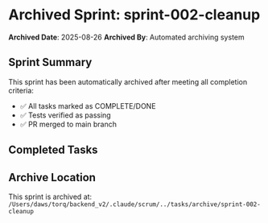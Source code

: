 # Archived Sprint: sprint-002-cleanup

**Archived Date**: 2025-08-26
**Archived By**: Automated archiving system

## Sprint Summary
This sprint has been automatically archived after meeting all completion criteria:
- ✅ All tasks marked as COMPLETE/DONE
- ✅ Tests verified as passing
- ✅ PR merged to main branch

## Completed Tasks

## Archive Location
This sprint is archived at: `/Users/daws/torq/backend_v2/.claude/scrum/../tasks/archive/sprint-002-cleanup`
